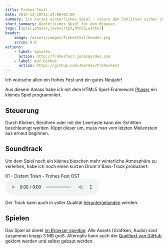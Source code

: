 ```yaml
---
title: Frohes Fest!
date: 2015-12-20T11:34:00+02:00
summary: Ein kurzes winterliches Spiel - steure den Schlitten sicher zur Stadt!
short_summary: Winterliches Spiel für den Browser.
tags: [spiel,phaser,javascript,html5,winter]
header:
    image: /assets/images/frohesfest/header.png
    scrim: 0.6
actions:
    - label: Spielen
      action: http://frohesfest.jonasgerdes.com
    - label: Auf GitHub
      action: https://github.com/JGerdes/FrohesFest
---
```


Ich wünsche allen ein frohes Fest und ein gutes Neujahr!

Aus diesem Anlass habe ich mit dem HTML5 Spiel-Framework [Phaser](http://phaser.io/) ein kleines Spiel programmiert.

## Steuerung
Durch Klicken, Berühren oder mit der Leertaste kann der Schlitten beschleunigt werden. Kippt dieser um, muss man vom letzten Meilenstein aus erneut beginnen.

## Soundtrack
Um dem Spiel noch ein kleines bisschen mehr winterliche Atmosphäre zu verleihen, habe ich noch einen kurzen Drum'n'Bass-Track produziert:

<div class="track"><div class="track__info">01 - Distant Town - Frohes Fest OST</div><audio src="frohesfest/ost/01_distant_town_128.mp3" data-cover="assets/images/frohesfest/ost/cover.png" data-wave="/assets/images/frohesfest/ost/track1.svg" data-wave-played="/assets/images/frohesfest/ost/track1_played.svg" controls></audio></div>

Der Track kann auch in voller Qualität [heruntergelanden](/download/frohesfest_ost.zip) werden.

## Spielen
Das Spiel ist direkt [im Browser spielbar](http://frohesfest.jonasgerdes.com). Alle Assets (Grafiken, Audio) sind zusammen knapp 3 MB groß.
Alternativ kann auch der [Quelltext von GitHub](https://github.com/JGerdes/FrohesFest) geklont werden und selbst gebaut werden.

